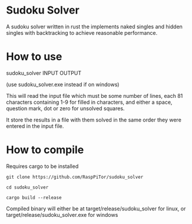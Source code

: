 # Sudoku Solver

A sudoku solver written in rust the implements naked singles and hidden singles with backtracking to achieve reasonable performance.

# How to use
sudoku_solver INPUT OUTPUT

(use sudoku_solver.exe instead if on windows)

This will read the input file which must be some number of lines, each 81 characters containing 1-9 for filled in characters, and either a space, question mark, dot or zero for unsolved squares.

It store the results in a file with them solved in the same order they were entered in the input file.

# How to compile

Requires cargo to be installed

`git clone https://github.com/RaspPiTor/sudoku_solver`

`cd sudoku_solver`

`cargo build --release`

Compiled binary will either be at target/release/sudoku_solver for linux, or target/release/sudoku_solver.exe for windows
